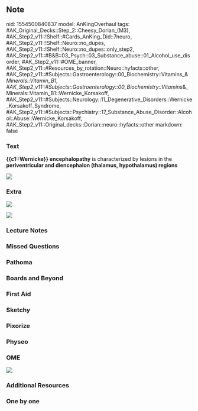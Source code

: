 ## Note
nid: 1554500840837
model: AnKingOverhaul
tags: #AK_Original_Decks::Step_2::Cheesy_Dorian_(M3), #AK_Step2_v11::!Shelf::#Cards_AnKing_Did::7neuro, #AK_Step2_v11::!Shelf::Neuro::no_dupes, #AK_Step2_v11::!Shelf::Neuro::no_dupes::only_step2, #AK_Step2_v11::#B&B::03_Psych::03_Substance_abuse::01_Alcohol_use_disorder, #AK_Step2_v11::#OME_banner, #AK_Step2_v11::#Resources_by_rotation::Neuro::hyfacts::other, #AK_Step2_v11::#Subjects::Gastroenterology::00_Biochemistry::Vitamins_&_Minerals::Vitamin_B1, #AK_Step2_v11::#Subjects::Gastroenterology::00_Biochemistry::Vitamins_&_Minerals::Vitamin_B1::Wernicke_Korsakoff, #AK_Step2_v11::#Subjects::Neurology::11_Degenerative_Disorders::Wernicke_Korsakoff_Syndrome, #AK_Step2_v11::#Subjects::Psychiatry::17_Substance_Abuse_Disorder::Alcohol::Abuse::Wernicke_Korsakoff, #AK_Step2_v11::Original_decks::Dorian::neuro::hyfacts::other
markdown: false

### Text
<b>{{c1::Wernicke}} encephalopathy</b> is characterized by lesions
in the <b>periventricular and diencephalon (thalamus, hypothalamus)
regions</b>
<div><img src="3-Figure2-1.png"></div>

### Extra
<i><img src="paste-1552360094564353.jpg"></i>
<div>
  <i><img src="ha%20i%20got%20one.png"></i>
</div>

### Lecture Notes


### Missed Questions


### Pathoma


### Boards and Beyond


### First Aid


### Sketchy


### Pixorize


### Physeo


### OME
<div class="ome-widget">
  <a href="https://onlinemeded.org?ref=anki"><img src=
  "_OME_AnkiFlashcards_General_3.png"></a>
</div>

### Additional Resources


### One by one


